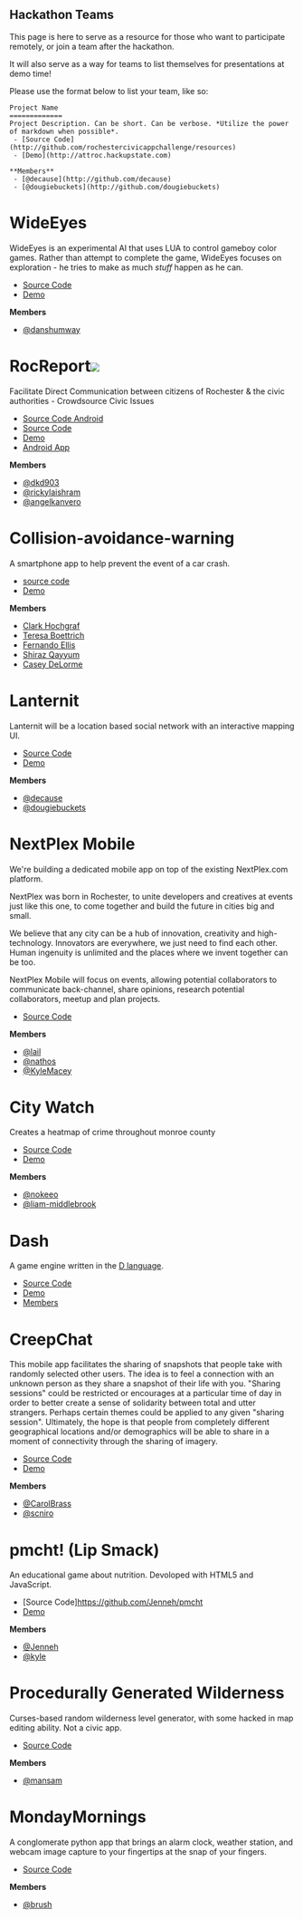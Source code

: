 Hackathon Teams
---------------

This page is here to serve as a resource for those who want to participate
remotely, or join a team after the hackathon.

It will also serve as a way for teams to list themselves for presentations at
demo time!

Please use the format below to list your team, like so:


```
Project Name
=============
Project Description. Can be short. Can be verbose. *Utilize the power of markdown when possible*.
 - [Source Code](http://github.com/rochestercivicappchallenge/resources)
 - [Demo](http://attroc.hackupstate.com)

**Members**
 - [@decause](http://github.com/decause)
 - [@dougiebuckets](http://github.com/dougiebuckets)
```

WideEyes
=============
WideEyes is an experimental AI that uses LUA to control gameboy color games.  Rather than attempt to complete the game, WideEyes focuses on exploration - he tries to make as much *stuff* happen as he can.
 - [Source Code](https://github.com/danShumway/WideEyes)
 - [Demo](https://github.com/danShumway/WideEyes)

**Members**
 - [@danshumway](http://github.com/danshumway)


<h1>RocReport<img src="https://raw2.github.com/rochestercivicappchallenge/resources/master/badges/attroc-gold-display.png" /></h1>

Facilitate Direct Communication between citizens of Rochester & the civic authorities - Crowdsource Civic Issues 
 - [Source Code Android](https://github.com/rickylaishram/RocReportAndroid)
 - [Source Code](https://github.com/rickylaishram/rocreport)
 - [Demo](http://bit.ly/rocreportrit)
 - [Android App](http://bit.ly/rocreportapk)

**Members**
 - [@dkd903](http://github.com/dkd903)
 - [@rickylaishram](http://github.com/rickylaishram)
 - [@angelkanvero](http://github.com/angelkanvero)

Collision-avoidance-warning
=============================
A smartphone app to help prevent the event of a car crash.
 - [source code](https://github.com/cdelorme/collision-avoidance-warning)
 - [Demo](https://github.com/cdelorme/collision-avoidance-warning)

**Members**
 - [Clark Hochgraf](https://github.com/cghiee)
 - [Teresa Boettrich](https://github.com/yepyepyepyep)
 - [Fernando Ellis](https://github.com/fortnight)
 - [Shiraz Qayyum](https://github.com/shirazqayyum)
 - [Casey DeLorme](https://github.com/cdelormme)

Lanternit
=============
Lanternit will be a location based social network with an interactive mapping UI.
 - [Source Code](https://github.com/amagown/Lanternit)
 - [Demo](https://www.youtube.com/watch?v=0ULIXF4oyyw)

**Members**
 - [@decause](http://github.com/amagown)
 - [@dougiebuckets](http://github.com/dougiebuckets)

NextPlex Mobile
=============
We're building a dedicated mobile app on top of the existing NextPlex.com platform.

NextPlex was born in Rochester, to unite developers and creatives at events just like this one, to come together and build the future in cities big and small.

We believe that any city can be a hub of innovation, creativity and high-technology. Innovators are everywhere, we just need to find each other. Human ingenuity is unlimited and the places where we invent together can be too.

NextPlex Mobile will focus on events, allowing potential collaborators to communicate back-channel, share opinions, research potential collaborators, meetup and plan projects.

 - [Source Code](http://github.com/nextplex)

**Members**
 - [@lail](http://github.com/lail)
 - [@nathos](http://github.com/nathos)
 - [@KyleMacey](http://github.com/KyleMacey)

City Watch
=============
Creates a heatmap of crime throughout monroe county
 - [Source Code](https://github.com/nokeeo/2014RocCivicAppChallange)
 - [Demo](civicapp.gearchicken.com)

**Members**
 - [@nokeeo](http://github.com/nokeeo)
 - [@liam-middlebrook](http://github.com/liam-middlebrook)

Dash
====
A game engine written in the [D language](http://dlang.org/).
 - [Source Code](https://github.com/Circular-Studios/Dash)
 - [Demo](https://github.com/Circular-Studios/Sample-Dash-Game)
 - [Members](https://github.com/orgs/Circular-Studios/members)

CreepChat
=============
This mobile app facilitates the sharing of snapshots that people take with
randomly selected other users. The idea is to feel a connection with an unknown
person as they share a snapshot of their life with you. "Sharing sessions"
could be restricted or encourages at a particular time of day in order to
better create a sense of solidarity between total and utter strangers. Perhaps
certain themes could be applied to any given "sharing session". Ultimately, the
hope is that people from completely different geographical locations and/or
demographics will be able to share in a moment of connectivity through the
sharing of imagery.

 - [Source Code](https://github.com/scniro/SharePackage.Objects)
 - [Demo](http://attrocweb.azurewebsites.net/#/)

**Members**
 - [@CarolBrass](http://github.com/CarolBrass)
 - [@scniro](http://github.com/scniro)

pmcht! (Lip Smack)
=============
An educational game about nutrition. Devoloped with HTML5 and JavaScript.
 - [Source Code]https://github.com/Jenneh/pmcht
 - [Demo](https://docs.google.com/presentation/d/1IqwmX1SWWmqPzBhu35yt6Gdx7QnOfCXm4wYUB8Q8u94/edit?usp=sharing)

**Members**
- [@Jenneh](https://github.com/Jenneh)
- [@kyle](https://github.com/CallidusAsinus)

Procedurally Generated Wilderness
=============
Curses-based random wilderness level generator, with some hacked in
map editing ability. Not a civic app.

 - [Source Code](http://github.com/mansam/wilderness)

**Members**
 - [@mansam](http://github.com/mansam)


MondayMornings
==============
A conglomerate python app that brings an alarm clock, weather station, and
webcam image capture to your fingertips at the snap of your fingers.

 - [Source Code](https://github.com/ramstush/MondayMornings)

**Members**
 - [@brush](https://github.com/ramstush/)

